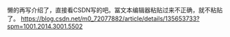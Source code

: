 懒的再写介绍了，直接看CSDN写的吧。冨文本编辑器粘贴过来不正确，就不粘贴了。
https://blog.csdn.net/m0_72077882/article/details/135653733?spm=1001.2014.3001.5502
